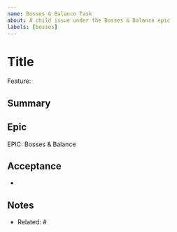 ```yaml
---
name: Bosses & Balance Task
about: A child issue under the Bosses & Balance epic
labels: [bosses]
---
```


# Title
Feature: <Short description>

## Summary
<What and why>

## Epic
EPIC: Bosses & Balance

## Acceptance
- <Measurable criteria>

## Notes
- Related: #<issue-id>
